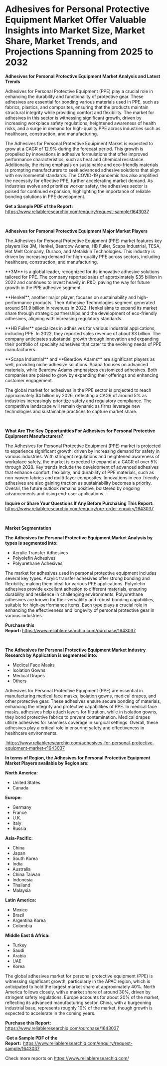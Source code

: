 <p><h1>Adhesives for Personal Protective Equipment Market Offer Valuable Insights into Market Size, Market Share, Market Trends, and Projections Spanning from 2025 to 2032</h1></p><p><strong>Adhesives for Personal Protective Equipment Market Analysis and Latest Trends</strong></p>
<p><p>Adhesives for Personal Protective Equipment (PPE) play a crucial role in enhancing the durability and functionality of protective gear. These adhesives are essential for bonding various materials used in PPE, such as fabrics, plastics, and composites, ensuring that the products maintain structural integrity while providing comfort and flexibility. The market for adhesives in this sector is witnessing significant growth, driven by increasing workplace safety regulations, heightened awareness of health risks, and a surge in demand for high-quality PPE across industries such as healthcare, construction, and manufacturing.</p><p>The Adhesives for Personal Protective Equipment Market is expected to grow at a CAGR of 12.9% during the forecast period. This growth is propelled by innovations in adhesive formulations that offer improved performance characteristics, such as heat and chemical resistance. Additionally, the rising emphasis on sustainable and eco-friendly materials is prompting manufacturers to seek advanced adhesive solutions that align with environmental standards. The COVID-19 pandemic has also amplified the necessity for effective PPE, further accelerating market demand. As industries evolve and prioritize worker safety, the adhesives sector is poised for continued expansion, highlighting the importance of reliable bonding solutions in PPE development.</p></p>
<p><strong>Get a Sample PDF of the Report:&nbsp;</strong> <a href="https://www.reliableresearchiq.com/enquiry/request-sample/1643037?utm_campaign=1087&utm_medium=2&utm_source=Github&utm_content=ia&utm_term=12012025&utm_id=adhesives-for-personal-protective-equipment">https://www.reliableresearchiq.com/enquiry/request-sample/1643037</a></p>
<p>&nbsp;</p>
<p><strong>Adhesives for Personal Protective Equipment Major Market Players</strong></p>
<p><p>The Adhesives for Personal Protective Equipment (PPE) market features key players like 3M, Henkel, Beardow Adams, HB Fuller, Scapa Industrial, TESA, Hot Melt Company, Duraco, and Metalskin Technologies. This industry is driven by increasing demand for high-quality PPE across sectors, including healthcare, construction, and manufacturing.</p><p>**3M** is a global leader, recognized for its innovative adhesive solutions tailored for PPE. The company reported sales of approximately $35 billion in 2022 and continues to invest heavily in R&D, paving the way for future growth in the PPE adhesive segment.</p><p>**Henkel**, another major player, focuses on sustainability and high-performance products. Their Adhesive Technologies segment generated around $11.9 billion in revenues in 2022. Henkel aims to expand its market share through strategic partnerships and the development of eco-friendly adhesives, aligning with increasing regulatory standards.</p><p>**HB Fuller** specializes in adhesives for various industrial applications, including PPE. In 2022, they reported sales revenue of about $3 billion. The company anticipates substantial growth through innovation and expanding their portfolio of specialty adhesives that cater to the evolving needs of PPE manufacturers.</p><p>**Scapa Industrial** and **Beardow Adams** are significant players as well, providing niche adhesive solutions. Scapa focuses on advanced materials, while Beardow Adams emphasizes customized adhesives. Both companies are poised to grow by expanding their offerings and enhancing customer engagement.</p><p>The global market for adhesives in the PPE sector is projected to reach approximately $4 billion by 2026, reflecting a CAGR of around 5% as industries increasingly prioritize safety and regulatory compliance. The competitive landscape will remain dynamic as firms leverage new technologies and sustainable practices to capture market share.</p></p>
<p>&nbsp;</p>
<p><strong>What Are The Key Opportunities For Adhesives for Personal Protective Equipment Manufacturers?</strong></p>
<p><p>The Adhesives for Personal Protective Equipment (PPE) market is projected to experience significant growth, driven by increasing demand for safety in various industries. With stringent regulations and heightened awareness of workplace safety, the market is expected to expand at a CAGR of over 5% through 2028. Key trends include the development of advanced adhesives that enhance comfort, flexibility, and durability of PPE materials, such as non-woven fabrics and multi-layer composites. Innovations in eco-friendly adhesives are also gaining traction as sustainability becomes a priority. Overall, the future outlook remains positive, bolstered by ongoing advancements and rising end-user applications.</p></p>
<p><strong>Inquire or Share Your Questions If Any Before Purchasing This Report:</strong> <a href="https://www.reliableresearchiq.com/enquiry/pre-order-enquiry/1643037?utm_campaign=1087&utm_medium=2&utm_source=Github&utm_content=ia&utm_term=12012025&utm_id=adhesives-for-personal-protective-equipment">https://www.reliableresearchiq.com/enquiry/pre-order-enquiry/1643037</a></p>
<p>&nbsp;</p>
<p><strong>Market Segmentation</strong></p>
<p><strong>The Adhesives for Personal Protective Equipment Market Analysis by types is segmented into:</strong></p>
<p><ul><li>Acrylic Transfer Adhesives</li><li>Polyolefin Adhesives</li><li>Polyurethane Adhesives</li></ul></p>
<p><p>The market for adhesives used in personal protective equipment includes several key types. Acrylic transfer adhesives offer strong bonding and flexibility, making them ideal for various PPE applications. Polyolefin adhesives provide excellent adhesion to different materials, ensuring durability and resilience in challenging environments. Polyurethane adhesives are known for their versatility and robust bonding capabilities, suitable for high-performance items. Each type plays a crucial role in enhancing the effectiveness and longevity of personal protective gear in various industries.</p></p>
<p><strong>Purchase this Report:&nbsp;</strong><a href="https://www.reliableresearchiq.com/purchase/1643037?utm_campaign=1087&utm_medium=2&utm_source=Github&utm_content=ia&utm_term=12012025&utm_id=adhesives-for-personal-protective-equipment">https://www.reliableresearchiq.com/purchase/1643037</a></p>
<p>&nbsp;</p>
<p><strong>The Adhesives for Personal Protective Equipment Market Industry Research by Application is segmented into:</strong></p>
<p><ul><li>Medical Face Masks</li><li>Isolation Gowns</li><li>Medical Drapes</li><li>Others</li></ul></p>
<p><p>Adhesives for Personal Protective Equipment (PPE) are essential in manufacturing medical face masks, isolation gowns, medical drapes, and other protective gear. These adhesives ensure secure bonding of materials, enhancing the integrity and protective capabilities of PPE. In medical face masks, adhesives help attach layers for filtration, while in isolation gowns, they bond protective fabrics to prevent contamination. Medical drapes utilize adhesives for seamless coverage in surgical settings. Overall, these adhesives play a critical role in ensuring safety and effectiveness in healthcare environments.</p></p>
<p><a href="https://www.reliableresearchiq.com/adhesives-for-personal-protective-equipment-market-r1643037?utm_campaign=1087&utm_medium=2&utm_source=Github&utm_content=ia&utm_term=12012025&utm_id=adhesives-for-personal-protective-equipment">&nbsp;https://www.reliableresearchiq.com/adhesives-for-personal-protective-equipment-market-r1643037</a></p>
<p><strong>In terms of Region, the Adhesives for Personal Protective Equipment Market Players available by Region are:</strong></p>
<p>
    <p> <strong> North America: </strong>
        <ul>
            <li>United States</li>
            <li>Canada</li>
        </ul>
        </p> 
    <p> <strong> Europe: </strong>
        <ul>
            <li>Germany</li>
            <li>France</li>
            <li>U.K.</li>
            <li>Italy</li>
            <li>Russia</li>
        </ul>
        </p> 
    <p> <strong> Asia-Pacific: </strong>
        <ul>
            <li>China</li>
            <li>Japan</li>
            <li>South Korea</li>
            <li>India</li>
            <li>Australia</li>
            <li>China Taiwan</li>
            <li>Indonesia</li>
            <li>Thailand</li>
            <li>Malaysia</li>
        </ul>
        </p> 
    <p> <strong> Latin America: </strong>
        <ul>
            <li>Mexico</li>
            <li>Brazil</li>
            <li>Argentina Korea</li>
            <li>Colombia</li>
        </ul>
        </p> 
    <p> <strong> Middle East & Africa: </strong>
        <ul>
            <li>Turkey</li>
            <li>Saudi</li>
            <li>Arabia</li>
            <li>UAE</li>
            <li>Korea</li>
        </ul>
    </p>
    </p>
<p><p>The global adhesives market for personal protective equipment (PPE) is witnessing significant growth, particularly in the APAC region, which is anticipated to hold the largest market share at approximately 40%. North America follows closely, with a market share of around 30%, driven by stringent safety regulations. Europe accounts for about 20% of the market, reflecting its advanced manufacturing sector. China, with a burgeoning industrial base, represents roughly 10% of the market, though growth is expected to accelerate in the coming years.</p></p>
<p><strong>Purchase this Report: </strong><a href="https://www.reliableresearchiq.com/purchase/1643037?utm_campaign=1087&utm_medium=2&utm_source=Github&utm_content=ia&utm_term=12012025&utm_id=adhesives-for-personal-protective-equipment">https://www.reliableresearchiq.com/purchase/1643037</a></p>
<p>&nbsp;<strong>Get a Sample PDF of the Report:&nbsp;&nbsp;</strong><a href="https://www.reliableresearchiq.com/enquiry/request-sample/1643037?utm_campaign=1087&utm_medium=2&utm_source=Github&utm_content=ia&utm_term=12012025&utm_id=adhesives-for-personal-protective-equipment">https://www.reliableresearchiq.com/enquiry/request-sample/1643037</a></p>
<p><strong></strong></p>
<p>Check more reports on <a href="https://www.reliableresearchiq.com/?utm_campaign=1087&utm_medium=2&utm_source=Github&utm_content=ia&utm_term=12012025&utm_id=adhesives-for-personal-protective-equipment">https://www.reliableresearchiq.com/</a></p>